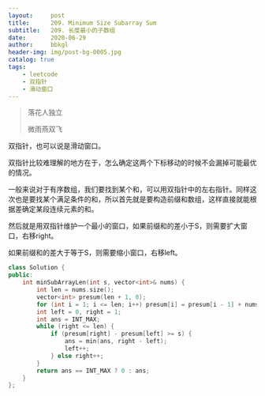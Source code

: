 ```yaml
---
layout:     post
title:      209. Minimum Size Subarray Sum
subtitle:   209. 长度最小的子数组
date:       2020-06-29
author:     bbkgl
header-img: img/post-bg-0005.jpg
catalog: true
tags:
    - leetcode
    - 双指针
    - 滑动窗口
---
```


> 落花人独立
>
> 微雨燕双飞

双指针，也可以说是滑动窗口。

双指针比较难理解的地方在于，怎么确定这两个下标移动的时候不会漏掉可能最优的情况。

一般来说对于有序数组，我们要找到某个和，可以用双指针中的左右指针。同样这次也是要找某个满足条件的和，所以首先就是要构造前缀和数组，这样直接就能根据差确定某段连续元素的和。

然后就是用双指针维护一个最小的窗口，如果前缀和的差小于S，则需要扩大窗口，右移right。

如果前缀和的差大于等于S，则需要缩小窗口，右移left。

```cpp
class Solution {
public:
    int minSubArrayLen(int s, vector<int>& nums) {
        int len = nums.size();
        vector<int> presum(len + 1, 0);
        for (int i = 1; i <= len; i++) presum[i] = presum[i - 1] + nums[i - 1];
        int left = 0, right = 1;
        int ans = INT_MAX;
        while (right <= len) {
            if (presum[right] - presum[left] >= s) {
                ans = min(ans, right - left);
                left++;
            } else right++;
        }
        return ans == INT_MAX ? 0 : ans;
    }
};
```

